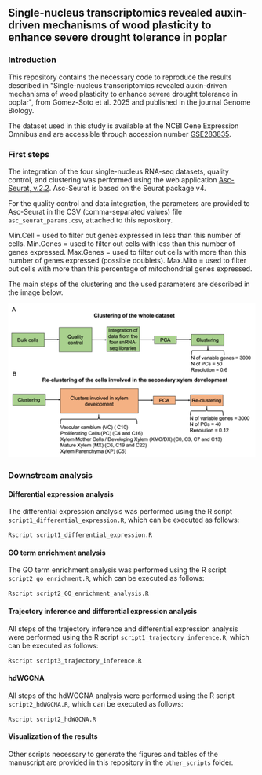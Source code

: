 ## Single-nucleus transcriptomics revealed auxin-driven mechanisms of wood plasticity to enhance severe drought tolerance in poplar

### Introduction

This repository contains the necessary code to reproduce the results described in "Single-nucleus transcriptomics revealed auxin-driven mechanisms of wood plasticity to enhance severe drought tolerance in poplar", from Gómez-Soto et al. 2025 and published in the journal Genome Biology.

The dataset used in this study is available at the NCBI Gene Expression Omnibus and are accessible through accession number [GSE283835](https://www.ncbi.nlm.nih.gov/geo/query/acc.cgi?acc=GSE283835).

### First steps

The integration of the four single-nucleus RNA-seq datasets, quality control, and clustering was performed using the web application [Asc-Seurat, v.2.2](https://asc-seurat.readthedocs.io/en/latest/index.html). Asc-Seurat is based on the Seurat package v4. 

For the quality control and data integration, the parameters are provided to Asc-Seurat in the CSV (comma-separated values) file `asc_seurat_params.csv`, attached to this repository.

Min.Cell = used to filter out genes expressed in less than this number of cells.
Min.Genes = used to filter out cells with less than this number of genes expressed.
Max.Genes = used to filter out cells with more than this number of genes expressed (possible doublets).
Max.Mito = used to filter out cells with more than this percentage of mitochondrial genes expressed.

The main steps of the clustering and the used parameters are described in the image below.

![Asc-Seurat workflow](asc_seurat-workflow.png)

### Downstream analysis

#### Differential expression analysis

The differential expression analysis was performed using the R script `script1_differential_expression.R`, which can be executed as follows:

```terminal
Rscript script1_differential_expression.R
```

#### GO term enrichment analysis

The GO term enrichment analysis was performed using the R script `script2_go_enrichment.R`, which can be executed as follows:

```
Rscript script2_GO_enrichment_analysis.R
```

#### Trajectory inference and differential expression analysis

All steps of the trajectory inference and differential expression analysis were performed using the R script `script1_trajectory_inference.R`, which can be executed as follows:

```terminal
Rscript script3_trajectory_inference.R
```

#### hdWGCNA

All steps of the hdWGCNA analysis were performed using the R script `script2_hdWGCNA.R`, which can be executed as follows:

```terminal
Rscript script2_hdWGCNA.R
```

#### Visualization of the results

Other scripts necessary to generate the figures and tables of the manuscript are provided in this repository in the `other_scripts` folder. 
